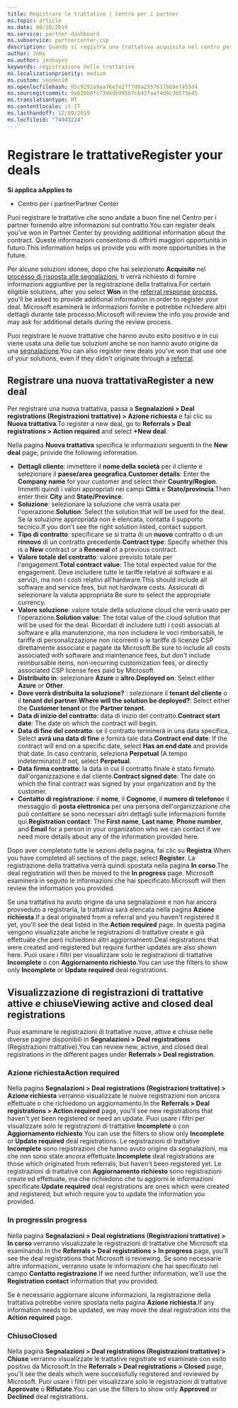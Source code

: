 ```yaml
---
title: Registrare le trattative | Centro per i partner
ms.topic: article
ms.date: 08/28/2019
ms.service: partner-dashboard
ms.subservice: partnercenter-csp
description: Quando si registra una trattativa acquisita nel centro per i partner, Microsoft offre maggiori opportunità in futuro.
author: JnHs
ms.author: jenhayes
keywords: registrazione delle trattative
ms.localizationpriority: medium
ms.custom: seodec18
ms.openlocfilehash: 05c9291a9aa76efe2ff7d0a2557617b69e7455d4
ms.sourcegitcommit: 9a628b8fc73d4db995b7cb42faaf4d6c3b573e45
ms.translationtype: MT
ms.contentlocale: it-IT
ms.lasthandoff: 12/09/2019
ms.locfileid: "74943224"
---
```

# <a name="register-your-deals"></a><span data-ttu-id="44ca6-104">Registrare le trattative</span><span class="sxs-lookup"><span data-stu-id="44ca6-104">Register your deals</span></span>

<span data-ttu-id="44ca6-105">**Si applica a**</span><span class="sxs-lookup"><span data-stu-id="44ca6-105">**Applies to**</span></span>

-  <span data-ttu-id="44ca6-106">Centro per i partner</span><span class="sxs-lookup"><span data-stu-id="44ca6-106">Partner Center</span></span>

<span data-ttu-id="44ca6-107">Puoi registrare le trattative che sono andate a buon fine nel Centro per i partner fornendo altre informazioni sul contratto.</span><span class="sxs-lookup"><span data-stu-id="44ca6-107">You can register deals you've won in Partner Center by providing additional information about the contract.</span></span> <span data-ttu-id="44ca6-108">Queste informazioni consentono di offrirti maggiori opportunità in futuro.</span><span class="sxs-lookup"><span data-stu-id="44ca6-108">This information helps us provide you with more opportunities in the future.</span></span>

<span data-ttu-id="44ca6-109">Per alcune soluzioni idonee, dopo che hai selezionato **Acquisito** nel [processo di risposta alle segnalazioni](responding-to-referrals.md), ti verrà richiesto di fornire informazioni aggiuntive per la registrazione della trattativa.</span><span class="sxs-lookup"><span data-stu-id="44ca6-109">For certain eligible solutions, after you select **Won** in the [referral response process](responding-to-referrals.md), you'll be asked to provide additional information in order to register your deal.</span></span> <span data-ttu-id="44ca6-110">Microsoft esaminerà le informazioni fornite e potrebbe richiedere altri dettagli durante tale processo.</span><span class="sxs-lookup"><span data-stu-id="44ca6-110">Microsoft will review the info you provide and may ask for additional details during the review process.</span></span>

<span data-ttu-id="44ca6-111">Puoi registrare le nuove trattative che hanno avuto esito positivo e in cui viene usata una delle tue soluzioni anche se non hanno avuto origine da una [segnalazione](referrals.md).</span><span class="sxs-lookup"><span data-stu-id="44ca6-111">You can also register new deals you've won that use one of your solutions, even if they didn't originate through a [referral](referrals.md).</span></span> 

## <a name="register-a-new-deal"></a><span data-ttu-id="44ca6-112">Registrare una nuova trattativa</span><span class="sxs-lookup"><span data-stu-id="44ca6-112">Register a new deal</span></span>

<span data-ttu-id="44ca6-113">Per registrare una nuova trattativa, passa a **Segnalazioni > Deal registrations (Registrazioni trattative) > Azione richiesta** e fai clic su **Nuova trattativa**.</span><span class="sxs-lookup"><span data-stu-id="44ca6-113">To register a new deal, go to **Referrals > Deal registrations > Action required** and select **+New deal**.</span></span>

<span data-ttu-id="44ca6-114">Nella pagina **Nuova trattativa** specifica le informazioni seguenti.</span><span class="sxs-lookup"><span data-stu-id="44ca6-114">In the **New deal** page, provide the following information.</span></span>

- <span data-ttu-id="44ca6-115">**Dettagli cliente**: immettere il **nome della società** per il cliente e selezionare il **paese/area geografica**.</span><span class="sxs-lookup"><span data-stu-id="44ca6-115">**Customer details**: Enter the **Company name** for your customer and select their **Country/Region**.</span></span> <span data-ttu-id="44ca6-116">Immetti quindi i valori appropriati nei campi **Città** e **Stato/provincia**.</span><span class="sxs-lookup"><span data-stu-id="44ca6-116">Then enter their **City** and **State/Province**.</span></span>
- <span data-ttu-id="44ca6-117">**Soluzione**: selezionare la soluzione che verrà usata per l'operazione.</span><span class="sxs-lookup"><span data-stu-id="44ca6-117">**Solution**: Select the solution that will be used for the deal.</span></span> <span data-ttu-id="44ca6-118">Se la soluzione appropriata non è elencata, contatta il supporto tecnico.</span><span class="sxs-lookup"><span data-stu-id="44ca6-118">If you don't see the right solution listed, contact support.</span></span>
- <span data-ttu-id="44ca6-119">**Tipo di contratto**: specificare se si tratta di un **nuovo** contratto o di un **rinnovo** di un contratto precedente.</span><span class="sxs-lookup"><span data-stu-id="44ca6-119">**Contract type**: Specify whether this is a **New** contract or a **Renewal** of a previous contract.</span></span>
- <span data-ttu-id="44ca6-120">**Valore totale del contratto**: valore previsto totale per l'engagement.</span><span class="sxs-lookup"><span data-stu-id="44ca6-120">**Total contract value**: The total expected value for the engagement.</span></span> <span data-ttu-id="44ca6-121">Deve includere tutte le tariffe relative al software e ai servizi, ma non i costi relativi all'hardware.</span><span class="sxs-lookup"><span data-stu-id="44ca6-121">This should include all software and service fees, but not hardware costs.</span></span> <span data-ttu-id="44ca6-122">Assicurati di selezionare la valuta appropriata.</span><span class="sxs-lookup"><span data-stu-id="44ca6-122">Be sure to select the appropriate currency.</span></span>
- <span data-ttu-id="44ca6-123">**Valore soluzione**: valore totale della soluzione cloud che verrà usato per l'operazione.</span><span class="sxs-lookup"><span data-stu-id="44ca6-123">**Solution value**: The total value of the cloud solution that will be used for the deal.</span></span> <span data-ttu-id="44ca6-124">Ricordati di includere tutti i costi associati al software e alla manutenzione, ma non includere le voci rimborsabili, le tariffe di personalizzazione non ricorrenti o le tariffe di licenze CSP direttamente associate e pagate da Microsoft.</span><span class="sxs-lookup"><span data-stu-id="44ca6-124">Be sure to include all costs associated with software and maintenance fees, but don't include reimbursable items, non-recurring customization fees, or directly associated CSP license fees paid by Microsoft.</span></span>
- <span data-ttu-id="44ca6-125">**Distribuito in**: selezionare **Azure** o **altro**.</span><span class="sxs-lookup"><span data-stu-id="44ca6-125">**Deployed on**: Select either **Azure** or **Other**.</span></span>
- <span data-ttu-id="44ca6-126">**Dove verrà distribuita la soluzione?** : selezionare il **tenant del cliente** o il **tenant del partner**.</span><span class="sxs-lookup"><span data-stu-id="44ca6-126">**Where will the solution be deployed?**: Select either the **Customer tenant** or the **Partner tenant**.</span></span>
- <span data-ttu-id="44ca6-127">**Data di inizio del contratto**: data di inizio del contratto.</span><span class="sxs-lookup"><span data-stu-id="44ca6-127">**Contract start date**: The date on which the contract will begin.</span></span>
- <span data-ttu-id="44ca6-128">**Data di fine del contratto**: se il contratto terminerà in una data specifica, Select **avrà una data di fine** e fornirà tale data.</span><span class="sxs-lookup"><span data-stu-id="44ca6-128">**Contract end date**: If the contract will end on a specific date, select **Has an end date** and provide that date.</span></span> <span data-ttu-id="44ca6-129">In caso contrario, seleziona **Perpetual** (A tempo indeterminato).</span><span class="sxs-lookup"><span data-stu-id="44ca6-129">If not, select **Perpetual**.</span></span>
- <span data-ttu-id="44ca6-130">**Data firma contratto**: la data in cui il contratto finale è stato firmato dall'organizzazione e dal cliente.</span><span class="sxs-lookup"><span data-stu-id="44ca6-130">**Contract signed date**: The date on which the final contract was signed by your organization and by the customer.</span></span>
- <span data-ttu-id="44ca6-131">**Contatto di registrazione**: il **nome**, il **Cognome**, il **numero di telefono**e il messaggio di **posta elettronica** per una persona dell'organizzazione che può contattare se sono necessari altri dettagli sulle informazioni fornite qui.</span><span class="sxs-lookup"><span data-stu-id="44ca6-131">**Registration contact**: The **First name**, **Last name**, **Phone number**, and **Email** for a person in your organization who we can contact if we need more details about any of the information provided here.</span></span>

<span data-ttu-id="44ca6-132">Dopo aver completato tutte le sezioni della pagina, fai clic su **Registra**.</span><span class="sxs-lookup"><span data-stu-id="44ca6-132">When you have completed all sections of the page, select **Register**.</span></span> <span data-ttu-id="44ca6-133">La registrazione della trattativa verrà quindi spostata nella pagina **In corso**.</span><span class="sxs-lookup"><span data-stu-id="44ca6-133">The deal registration will then be moved to the **In progress** page.</span></span> <span data-ttu-id="44ca6-134">Microsoft esaminerà in seguito le informazioni che hai specificato.</span><span class="sxs-lookup"><span data-stu-id="44ca6-134">Microsoft will then review the information you provided.</span></span>

<span data-ttu-id="44ca6-135">Se una trattativa ha avuto origine da una segnalazione e non hai ancora provveduto a registrarla, la trattativa sarà elencata nella pagina **Azione richiesta**.</span><span class="sxs-lookup"><span data-stu-id="44ca6-135">If a deal originated from a referral and you haven't registered it yet, you'll see the deal listed in the **Action required** page.</span></span> <span data-ttu-id="44ca6-136">In questa pagina vengono visualizzate anche le registrazioni di trattative create e già effettuate che però richiedono altri aggiornamenti.</span><span class="sxs-lookup"><span data-stu-id="44ca6-136">Deal registrations that were created and registered but require further updates are also shown here.</span></span> <span data-ttu-id="44ca6-137">Puoi usare i filtri per visualizzare solo le registrazioni di trattative **Incomplete** o con **Aggiornamento richiesto**.</span><span class="sxs-lookup"><span data-stu-id="44ca6-137">You can use the filters to show only **Incomplete** or **Update required** deal registrations.</span></span>

## <a name="viewing-active-and-closed-deal-registrations"></a><span data-ttu-id="44ca6-138">Visualizzazione di registrazioni di trattative attive e chiuse</span><span class="sxs-lookup"><span data-stu-id="44ca6-138">Viewing active and closed deal registrations</span></span>

<span data-ttu-id="44ca6-139">Puoi esaminare le registrazioni di trattative nuove, attive e chiuse nelle diverse pagine disponibili in **Segnalazioni > Deal registrations** (Registrazioni trattative).</span><span class="sxs-lookup"><span data-stu-id="44ca6-139">You can review new, active, and closed deal registrations in the different pages under **Referrals > Deal registration**.</span></span>

### <a name="action-required"></a><span data-ttu-id="44ca6-140">Azione richiesta</span><span class="sxs-lookup"><span data-stu-id="44ca6-140">Action required</span></span>

<span data-ttu-id="44ca6-141">Nella pagina **Segnalazioni > Deal registrations (Registrazioni trattative) > Azione richiesta** verranno visualizzate le nuove registrazioni non ancora effettuate o che richiedono un aggiornamento.</span><span class="sxs-lookup"><span data-stu-id="44ca6-141">In the **Referrals > Deal registrations > Action required** page, you'll see new registrations that haven't yet been registered or need an update.</span></span> <span data-ttu-id="44ca6-142">Puoi usare i filtri per visualizzare solo le registrazioni di trattative **Incomplete** o con **Aggiornamento richiesto**.</span><span class="sxs-lookup"><span data-stu-id="44ca6-142">You can use the filters to show only **Incomplete** or **Update required** deal registrations.</span></span> <span data-ttu-id="44ca6-143">Le registrazioni di trattative **Incomplete** sono registrazioni che hanno avuto origine da segnalazioni, ma che non sono state ancora effettuate.</span><span class="sxs-lookup"><span data-stu-id="44ca6-143">**Incomplete** deal registrations are those which originated from referrals, but haven't been registered yet.</span></span> <span data-ttu-id="44ca6-144">Le registrazioni di trattative con **Aggiornamento richiesto** sono registrazioni create ed effettuate, ma che richiedono che tu aggiorni le informazioni specificate.</span><span class="sxs-lookup"><span data-stu-id="44ca6-144">**Update required** deal registrations are ones which were created and registered, but which require you to update the information you provided.</span></span>

### <a name="in-progress"></a><span data-ttu-id="44ca6-145">In progress</span><span class="sxs-lookup"><span data-stu-id="44ca6-145">In progress</span></span>

<span data-ttu-id="44ca6-146">Nella pagina **Segnalazioni > Deal registrations (Registrazioni trattative) > In corso** verranno visualizzate le registrazioni di trattative che Microsoft sta esaminando.</span><span class="sxs-lookup"><span data-stu-id="44ca6-146">In the **Referrals > Deal registrations > In progress** page, you'll see the deal registrations that Microsoft is reviewing.</span></span> <span data-ttu-id="44ca6-147">Se sono necessarie altre informazioni, verranno usate le informazioni che hai specificato nel campo **Contatto registrazione**.</span><span class="sxs-lookup"><span data-stu-id="44ca6-147">If we need further information, we'll use the **Registration contact** information that you provided.</span></span>

<span data-ttu-id="44ca6-148">Se è necessario aggiornare alcune informazioni, la registrazione della trattativa potrebbe venire spostata nella pagina **Azione richiesta**.</span><span class="sxs-lookup"><span data-stu-id="44ca6-148">If any information needs to be updated, we may move the deal registration into the **Action required** page.</span></span>

### <a name="closed"></a><span data-ttu-id="44ca6-149">Chiuso</span><span class="sxs-lookup"><span data-stu-id="44ca6-149">Closed</span></span>

<span data-ttu-id="44ca6-150">Nella pagina **Segnalazioni > Deal registrations (Registrazioni trattative) > Chiuse** verranno visualizzate le trattative registrate ed esaminate con esito positivo da Microsoft.</span><span class="sxs-lookup"><span data-stu-id="44ca6-150">In the **Referrals > Deal registrations > Closed** page, you'll see the deals which were successfully registered and reviewed by Microsoft.</span></span> <span data-ttu-id="44ca6-151">Puoi usare i filtri per visualizzare solo le registrazioni di trattative **Approvate** o **Rifiutate**.</span><span class="sxs-lookup"><span data-stu-id="44ca6-151">You can use the filters to show only **Approved** or **Declined** deal registrations.</span></span>
